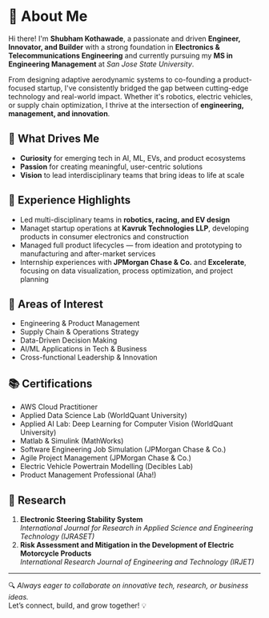 # 👋 About Me

Hi there! I'm **Shubham Kothawade**, a passionate and driven **Engineer, Innovator, and Builder** with a strong foundation in **Electronics & Telecommunications Engineering** and currently pursuing my **MS in Engineering Management** at *San Jose State University*.  

From designing adaptive aerodynamic systems to co-founding a product-focused startup, I've consistently bridged the gap between cutting-edge technology and real-world impact. Whether it's robotics, electric vehicles, or supply chain optimization, I thrive at the intersection of **engineering, management, and innovation**.

## 🚀 What Drives Me  
- **Curiosity** for emerging tech in AI, ML, EVs, and product ecosystems  
- **Passion** for creating meaningful, user-centric solutions  
- **Vision** to lead interdisciplinary teams that bring ideas to life at scale  

## 💼 Experience Highlights  
- Led multi-disciplinary teams in **robotics, racing, and EV design**  
- Managet startup operations at **Kavruk Technologies LLP**, developing products in consumer electronics and construction  
- Managed full product lifecycles — from ideation and prototyping to manufacturing and after-market services  
- Internship experiences with **JPMorgan Chase & Co.** and **Excelerate**, focusing on data visualization, process optimization, and project planning

## 🧠 Areas of Interest  
- Engineering & Product Management  
- Supply Chain & Operations Strategy  
- Data-Driven Decision Making  
- AI/ML Applications in Tech & Business  
- Cross-functional Leadership & Innovation

## 📚 Certifications  
- AWS Cloud Practitioner  
- Applied Data Science Lab (WorldQuant University)  
- Applied AI Lab: Deep Learning for Computer Vision (WorldQuant University)  
- Matlab & Simulink (MathWorks)  
- Software Engineering Job Simulation (JPMorgan Chase & Co.)  
- Agile Project Management (JPMorgan Chase & Co.)  
- Electric Vehicle Powertrain Modelling (Decibles Lab)  
- Product Management Professional (Aha!)

## 📄 Research  
1. **Electronic Steering Stability System**  
   *International Journal for Research in Applied Science and Engineering Technology (IJRASET)*  
2. **Risk Assessment and Mitigation in the Development of Electric Motorcycle Products**  
   *International Research Journal of Engineering and Technology (IRJET)*

---

🔍 *Always eager to collaborate on innovative tech, research, or business ideas.*  
Let’s connect, build, and grow together! 💡

